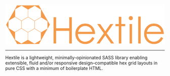 ![Hextile](assets/hextile_logo.svg)
___
Hextile is a lightweight, minimally-opinionated SASS library enabling extensible, fluid and/or responsive design–compatible hex grid layouts in pure CSS with a minimum of boilerplate HTML.